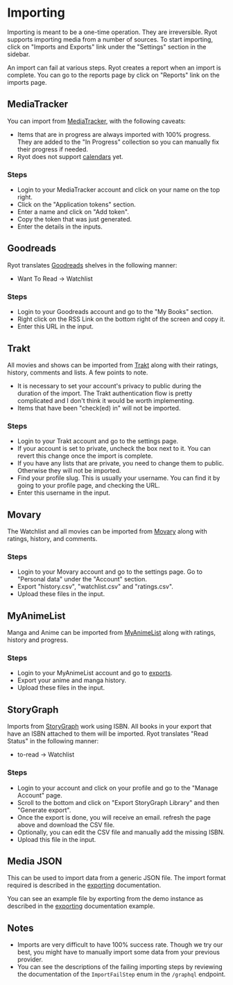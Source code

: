 # Importing

Importing is meant to be a one-time operation. They are irreversible. Ryot
supports importing media from a number of sources. To start importing, click on
"Imports and Exports" link under the "Settings" section in the sidebar.

An import can fail at various steps. Ryot creates a report when an import is
complete. You can go to the reports page by click on "Reports" link on the imports
page.

## MediaTracker

You can import from [MediaTracker](https://github.com/bonukai/MediaTracker), with
the following caveats:

- Items that are in progress are always imported with 100% progress. They are
  added to the "In Progress" collection so you can manually fix their progress
  if needed.
- Ryot does not support [calendars](https://github.com/IgnisDa/ryot/issues/66) yet.

### Steps

- Login to your MediaTracker account and click on your name on the top right.
- Click on the "Application tokens" section.
- Enter a name and click on "Add token".
- Copy the token that was just generated.
- Enter the details in the inputs.

## Goodreads

Ryot translates [Goodreads](https://www.goodreads.com/) shelves in the
following manner:

- Want To Read -> Watchlist

### Steps

- Login to your Goodreads account and go to the "My Books" section.
- Right click on the RSS Link on the bottom right of the screen and copy it.
- Enter this URL in the input.

## Trakt

All movies and shows can be imported from [Trakt](https://trakt.tv) along with
their ratings, history, comments and lists. A few points to note.

- It is necessary to set your account's privacy to public during the
  duration of the import. The Trakt authentication flow is pretty complicated
  and I don't think it would be worth implementing.
- Items that have been "check(ed) in" will not be imported.

### Steps

- Login to your Trakt account and go to the settings page.
- If your account is set to private, uncheck the box next to it. You can revert
  this change once the import is complete.
- If you have any lists that are private, you need to change them to public.
  Otherwise they will not be imported.
- Find your profile slug. This is usually your username. You can find it by
  going to your profile page, and checking the URL.
- Enter this username in the input.

## Movary

The Watchlist and all movies can be imported from [Movary](https://movary.org)
along with ratings, history, and comments.

### Steps

- Login to your Movary account and go to the settings page. Go to "Personal data"
  under the "Account" section.
- Export "history.csv", "watchlist.csv" and "ratings.csv".
- Upload these files in the input.

## MyAnimeList

Manga and Anime can be imported from [MyAnimeList](https://myanimelist.net)
along with ratings, history and progress.

### Steps

- Login to your MyAnimeList account and go to
  [exports](http://myanimelist.net/panel.php?go=export).
- Export your anime and manga history.
- Upload these files in the input.

## StoryGraph

Imports from [StoryGraph](https://thestorygraph.com) work using ISBN. All books
in your export that have an ISBN attached to them will be imported. Ryot
translates "Read Status" in the following manner:

- to-read -> Watchlist

### Steps

- Login to your account and click on your profile and go to the "Manage Account"
  page.
- Scroll to the bottom and click on "Export StoryGraph Library" and then
  "Generate export".
- Once the export is done, you will receive an email. refresh the page above and
  download the CSV file.
- Optionally, you can edit the CSV file and manually add the missing ISBN.
- Upload this file in the input.

## Media JSON

This can be used to import data from a generic JSON file. The import format
required is described in the [exporting](guides/exporting.md#media-typemedia)
documentation.

You can see an example file by exporting from the demo instance as described
in the [exporting](guides/exporting.md) documentation example.

## Notes

- Imports are very difficult to have 100% success rate. Though we try our best,
  you might have to manually import some data from your previous provider.
- You can see the descriptions of the failing importing steps by reviewing the
  documentation of the `ImportFailStep` enum in the `/graphql` endpoint.
